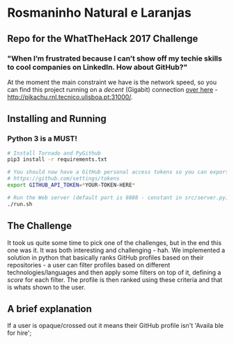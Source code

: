 # Rosmaninho Natural e Laranjas
## Repo for the WhatTheHack 2017 Challenge

### "When I’m frustrated because I can’t show off my techie skills to cool companies on LinkedIn. How about GitHub?"

At the moment the main constraint we have is the network speed, so you can find this project  running on a *decent* (Gigabit) connection [over here](http://pikachu.rnl.tecnico.ulisboa.pt:31000) - http://pikachu.rnl.tecnico.ulisboa.pt:31000/.


## Installing and Running
### Python 3 is a MUST!

```bash
# Install Tornado and PyGithub
pip3 install -r requirements.txt

# You should now have a GitHub personal access tokens so you can export it
# https://github.com/settings/tokens
export GITHUB_API_TOKEN=*YOUR-TOKEN-HERE*

# Run the Web server (default port is 8888 - constant in src/server.py)
./run.sh
```

## The Challenge
It took us quite some time to pick one of the challenges, but in the end this one was it. It was both interesting and challenging - hah. We implemented a solution in python that basically ranks GitHub profiles based on their repositories - a user can filter profiles based on different technologies/languages and then apply some filters on top of it, defining a *score* for each filter. The profile is then ranked using these criteria and that is whats shown to the user.

## A brief explanation
If a user is opaque/crossed out it means their GitHub profile isn't 'Availa ble for hire';
